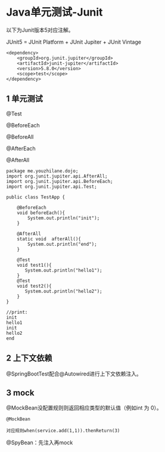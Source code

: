 ﻿# Java单元测试-Junit #

以下为Junit版本5对应注解。

JUnit5 = JUnit Platform + JUnit Jupiter + JUnit Vintage

```
<dependency>
    <groupId>org.junit.jupiter</groupId>
    <artifactId>junit-jupiter</artifactId>
    <version>5.8.0</version>
    <scope>test</scope>
</dependency>
```

## 1 单元测试 ##

@Test

@BeforeEach

@BeforeAll

@AfterEach

@AfterAll


```
package me.youzhilane.dojo;
import org.junit.jupiter.api.AfterAll;
import org.junit.jupiter.api.BeforeEach;
import org.junit.jupiter.api.Test;

public class TestApp {

    @BeforeEach
    void beforeEach(){
        System.out.println("init");
    }

    @AfterAll
    static void  afterAll(){
        System.out.println("end");
    }

    @Test
    void test1(){
       System.out.println("hello1"); 
    }
    @Test
    void test2(){
       System.out.println("hello2"); 
    }
}

//print:
init
hello1
init
hello2
end
```

## 2 上下文依赖 ##

@SpringBootTest配合@Autowired进行上下文依赖注入。

## 3 mock ##

@MockBean没配置规则则返回相应类型的默认值（例如int 为 0）。

```
@MockBean

对应规则when(service.add(1,1)).thenReturn(3)
```

@SpyBean：先注入再mock